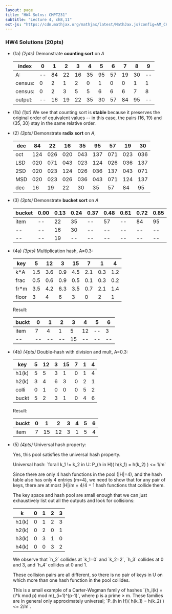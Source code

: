 ```yaml
---
layout: page
title: "HW4 Solns: CMPT231"
subtitle: "Lecture 4, ch8,11"
ext-js: "https://cdn.mathjax.org/mathjax/latest/MathJax.js?config=AM_CHTML"
---
```


### HW4 Solutions (20pts)

+ (1a) *(2pts)* Demonstrate **counting sort** on *A*

  |   index |  0 |  1 |  2 |  3 |  4 |  5 |  6 |  7 |  8 |  9 |
  |---------|----|----|----|----|----|----|----|----|----|----|
  |      A: | -- | 84 | 22 | 16 | 35 | 95 | 57 | 19 | 30 | -- |
  | census: |  0 |  2 |  1 |  2 |  0 |  1 |  0 |  0 |  1 |  1 |
  | census: |  0 |  2 |  3 |  5 |  5 |  6 |  6 |  6 |  7 |  8 |
  | output: | -- | 16 | 19 | 22 | 35 | 30 | 57 | 84 | 95 | -- |

+ (1b) *(1pt)* We see that counting sort is **stable** because it preserves
  the original order of equivalent values -- in this case, the pairs
  (16, 19) and (35, 30) stay in the same relative order.

+ (2) *(3pts)* Demonstrate **radix sort** on *A*,

  | dec |  84 |  22 |  16 |  35 |  95 |  57 |  19 |  30 |
  |-----|-----|-----|-----|-----|-----|-----|-----|-----|
  | oct | 124 | 026 | 020 | 043 | 137 | 071 | 023 | 036 |
  | LSD | 020 | 071 | 043 | 023 | 124 | 026 | 036 | 137 |
  | 2SD | 020 | 023 | 124 | 026 | 036 | 137 | 043 | 071 |
  | MSD | 020 | 023 | 026 | 036 | 043 | 071 | 124 | 137 |
  | dec |  16 |  19 |  22 |  30 |  35 |  57 |  84 |  95 |

+ (3) *(3pts)* Demonstrate **bucket sort** on *A*

  | bucket | 0.00 | 0.13 | 0.24 | 0.37 | 0.48 | 0.61 | 0.72 | 0.85 |
  |--------|------|------|------|------|------|------|------|------|
  | item   |  --  |  22  |  35  |  --  |  57  |  --  |  84  |  95  |
  |  --    |  --  |  16  |  30  |  --  |  --  |  --  |  --  |  --  |
  |  --    |  --  |  19  |  --  |  --  |  --  |  --  |  --  |  --  |

+ (4a) *(3pts)* Multiplication hash, A=0.3:

  |  key  |   5 |  12 |   3 |  15 |   7 |   1 |   4 |
  |-------|-----|-----|-----|-----|-----|-----|-----|
  | k\*A  | 1.5 | 3.6 | 0.9 | 4.5 | 2.1 | 0.3 | 1.2 |
  | frac  | 0.5 | 0.6 | 0.9 | 0.5 | 0.1 | 0.3 | 0.2 |
  | fr\*m | 3.5 | 4.2 | 6.3 | 3.5 | 0.7 | 2.1 | 1.4 |
  | floor |  3  |  4  |  6  |  3  |  0  |  2  |  1  |

  Result:

  | buckt |  0 |  1 |  2 |  3 |  4 |  5 |  6 |
  |-------|----|----|----|----|----|----|----|
  |  item |  7 |  4 |  1 |  5 | 12 | -- |  3 |
  |   --  | -- | -- | -- | 15 | -- | -- | -- |

+ (4b) *(4pts)* Double-hash with division and mult, A=0.3:

  |  key  |  5 | 12 |  3 | 15 |  7 |  1 |  4 |
  |-------|----|----|----|----|----|----|----|
  | h1(k) |  5 |  5 |  3 |  1 |  0 |  1 |  4 |
  | h2(k) |  3 |  4 |  6 |  3 |  0 |  2 |  1 |
  | colli |  0 |  1 |  0 |  0 |  0 |  5 |  2 |
  | buckt |  5 |  2 |  3 |  1 |  0 |  4 |  6 |

  Result:

  | buckt |  0 |  1 |  2 |  3 |  4 |  5 |  6 |
  |-------|----|----|----|----|----|----|----|
  |  item |  7 | 15 | 12 |  3 |  1 |  5 |  4 |

+ (5) *(4pts)* Universal hash property:

  Yes, this pool satisfies the universal hash property.

  Universal hash: \`forall k\_1 != k\_2 in U:
  P\_(h in H)( h(k\_1) = h(k\_2) ) <= 1/m\`

  Since there are only 4 hash functions in the pool (|H|=4),
  and the hash table also has only 4 entries (m=4),
  we need to show that for any pair of keys, there are at most
  |H|/m = 4/4 = 1 hash functions that collide them.

  The key space and hash pool are small enough that we can
  just exhaustively list out all the outputs and look for collisions:

  |    k  | 0 | 1 | 2 | 3 |
  |-------|---|---|---|---|
  | h1(k) | 0 | 1 | 2 | 3 |
  | h2(k) | 0 | 2 | 0 | 1 |
  | h3(k) | 0 | 3 | 1 | 0 |
  | h4(k) | 0 | 0 | 3 | 2 |

  We observe that \`h\_2\` collides at \`k\_1=0\` and \`k\_2=2\`,
  \`h\_3\` collides at 0 and 3, and \`h\_4\` collides at 0 and 1.

  These collision pairs are all different, so there is no pair of
  keys in U on which more than one hash function in the pool collides.

  This is a small example of a Carter-Wegman family of hashes
  \`{h\_i(k) = (i\*k mod p) mod m}\_(i=1)^(p-1)\`, where p is a prime
  &ge; m.  These families are in general only approximately universal;
  \`P\_(h in H)( h(k\_1) = h(k\_2) ) <= 2/m\`.
